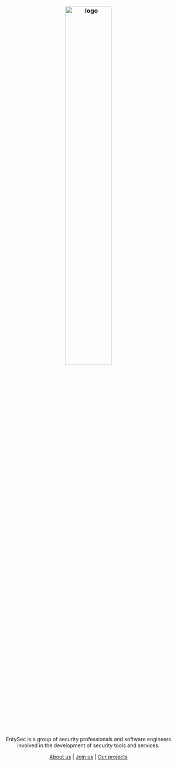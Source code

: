 <h3 align="center"><img src="https://entysec.netlify.app/img/banner.png" alt="logo" width="50%"></h3>

<p align="center">
    <br>EntySec is a group of security professionals and software engineers
    <br>involved in the development of security tools and services.
    <br>
    <p align="center"><a href="https://entysec.netlify.app">About us</a> | <a href="mailto:entysec@gmail.com">Join us</a> | <a href="https://github.com/orgs/EntySec/repositories">Our projects</a><p>
</p>
